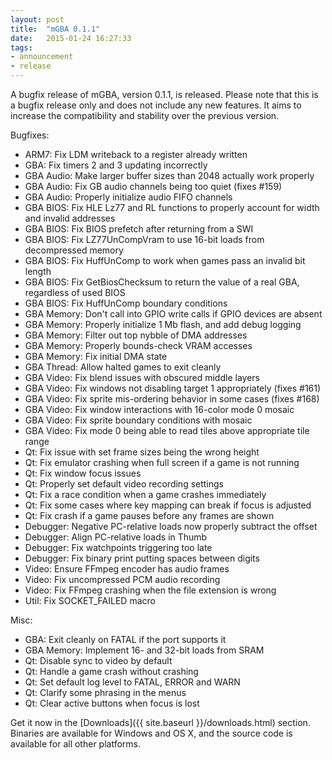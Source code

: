 ```yaml
---
layout: post
title:  "mGBA 0.1.1"
date:   2015-01-24 16:27:33
tags:
- announcement
- release
---
```

A bugfix release of mGBA, version 0.1.1, is released. Please note that this is a bugfix release only and does not include any new features. It aims to increase the compatibility and stability over the previous version.<!--more-->

Bugfixes:

 - ARM7: Fix LDM writeback to a register already written
 - GBA: Fix timers 2 and 3 updating incorrectly
 - GBA Audio: Make larger buffer sizes than 2048 actually work properly
 - GBA Audio: Fix GB audio channels being too quiet (fixes #159)
 - GBA Audio: Properly initialize audio FIFO channels
 - GBA BIOS: Fix HLE Lz77 and RL functions to properly account for width and invalid addresses
 - GBA BIOS: Fix BIOS prefetch after returning from a SWI
 - GBA BIOS: Fix LZ77UnCompVram to use 16-bit loads from decompressed memory
 - GBA BIOS: Fix HuffUnComp to work when games pass an invalid bit length
 - GBA BIOS: Fix GetBiosChecksum to return the value of a real GBA, regardless of used BIOS
 - GBA BIOS: Fix HuffUnComp boundary conditions
 - GBA Memory: Don't call into GPIO write calls if GPIO devices are absent
 - GBA Memory: Properly initialize 1 Mb flash, and add debug logging
 - GBA Memory: Filter out top nybble of DMA addresses
 - GBA Memory: Properly bounds-check VRAM accesses
 - GBA Memory: Fix initial DMA state
 - GBA Thread: Allow halted games to exit cleanly
 - GBA Video: Fix blend issues with obscured middle layers
 - GBA Video: Fix windows not disabling target 1 appropriately (fixes #161)
 - GBA Video: Fix sprite mis-ordering behavior in some cases (fixes #168)
 - GBA Video: Fix window interactions with 16-color mode 0 mosaic
 - GBA Video: Fix sprite boundary conditions with mosaic
 - GBA Video: Fix mode 0 being able to read tiles above appropriate tile range
 - Qt: Fix issue with set frame sizes being the wrong height
 - Qt: Fix emulator crashing when full screen if a game is not running
 - Qt: Fix window focus issues
 - Qt: Properly set default video recording settings
 - Qt: Fix a race condition when a game crashes immediately
 - Qt: Fix some cases where key mapping can break if focus is adjusted
 - Qt: Fix crash if a game pauses before any frames are shown
 - Debugger: Negative PC-relative loads now properly subtract the offset
 - Debugger: Align PC-relative loads in Thumb
 - Debugger: Fix watchpoints triggering too late
 - Debugger: Fix binary print putting spaces between digits
 - Video: Ensure FFmpeg encoder has audio frames
 - Video: Fix uncompressed PCM audio recording
 - Video: Fix FFmpeg crashing when the file extension is wrong
 - Util: Fix SOCKET\_FAILED macro

Misc:

 - GBA: Exit cleanly on FATAL if the port supports it
 - GBA Memory: Implement 16- and 32-bit loads from SRAM
 - Qt: Disable sync to video by default
 - Qt: Handle a game crash without crashing
 - Qt: Set default log level to FATAL, ERROR and WARN
 - Qt: Clarify some phrasing in the menus
 - Qt: Clear active buttons when focus is lost

Get it now in the [Downloads]({{ site.baseurl }}/downloads.html) section. Binaries are available for Windows and OS X, and the source code is available for all other platforms.
